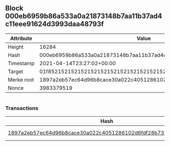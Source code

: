 ## Block 000eb6959b86a533a0a21873148b7aa11b37ad4c11eee91624d3993daa48793f

Attribute | Value
--- | ---
Height | 16284
Hash | 000eb6959b86a533a0a21873148b7aa11b37ad4c11eee91624d3993daa48793f
Timestamp | 2021-04-14T23:27:02+00:00
Target | 01f8521521521521521521521521521521521521521521521521521521521521
Merke root | 1897a2eb57ec64d96b8cace30a022c4051286102d6fdf28b737fd6a79f895c2b
Nonce | 3983379519

```

```

### Transactions

Hash | Amount
--- | ---
[1897a2eb57ec64d96b8cace30a022c4051286102d6fdf28b737fd6a79f895c2b](1897a2eb57ec64d96b8cace30a022c4051286102d6fdf28b737fd6a79f895c2b.md) | 10.00000000 SKEPTI 
